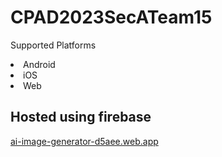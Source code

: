 # CPAD2023SecATeam15

Supported Platforms
<li>Android</li>
<li>iOS</li>
<li>Web</li>

Hosted using firebase 
--
<a href="https://ai-image-generator-d5aee.web.app">ai-image-generator-d5aee.web.app</a>

